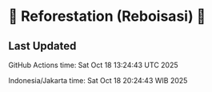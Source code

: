 
# 🌳 Reforestation (Reboisasi) 🌲

## Last Updated

GitHub Actions time: Sat Oct 18 13:24:43 UTC 2025

Indonesia/Jakarta time: Sat Oct 18 20:24:43 WIB 2025
